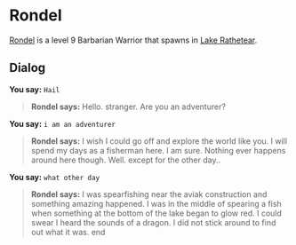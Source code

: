 # Rondel



[Rondel](/npc/51109) is a level 9 Barbarian Warrior that spawns in [Lake Rathetear](/zone/51).



## Dialog

**You say:** `Hail`



>**Rondel says:** Hello. stranger.  Are you an adventurer?

**You say:** `i am an adventurer`



>**Rondel says:** I wish I could go off and explore the world like you.  I will spend my days as a fisherman here. I am sure.  Nothing ever happens around here though.  Well. except for the other day..

**You say:** `what other day`



>**Rondel says:** I was spearfishing near the aviak construction and something amazing happened.  I was in the middle of spearing a fish when something at the bottom of the lake began to glow red.  I could swear I heard the sounds of a dragon. I did not stick around to find out what it was.
end





